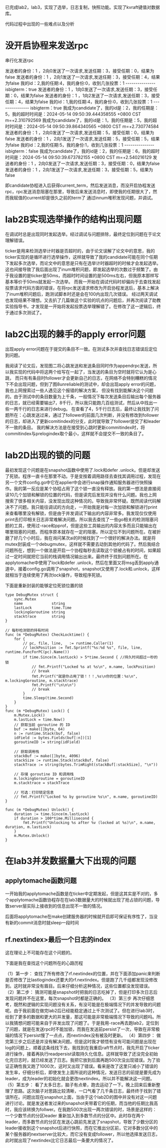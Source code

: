 已完成lab2，lab3，实现了选举，日志复制，快照功能。实现了kvraft键值对数据库。

代码过程中出现的一些难点以及分析 

# 没开启协程来发送rpc

串行化发送rpc

发送者的身份：1 ，2向0发送了一次请求,发送任期：3，接受任期：0，结果为false
发送者的身份：1 ，2向1发送了一次请求,发送任期：3，接受任期：4，结果为false
我的id：2,我的任期:4，我的身份:0，收到几张投票：1 --------------- isbigterm：true
发送者的身份：1 ，1向0发送了一次请求,发送任期：3，接受任期：0，结果为false
发送者的身份：1 ，1向2发送了一次请求,发送任期：3，接受任期：4，结果为false
我的id：1,我的任期:4，我的身份:0，收到几张投票：1 --------------- isbigterm：true
我成为candidate了，我的id是：2，我的任期是：5，我的超时时间是：2024-05-14 09:50:39.444358555 +0800 CST m=+2.310792569
我成为candidate了，我的id是：1，我的任期是：5，我的超时时间是：2024-05-14 09:50:39.864340565 +0800 CST m=+2.730774584
发送者的身份：1 ，2向0发送了一次请求,发送任期：5，接受任期：0，结果为false
发送者的身份：1 ，2向1发送了一次请求,发送任期：5，接受任期：5，结果为false
我的id：2,我的任期:5，我的身份:1，收到几张投票：1 --------------- isbigterm：false
我成为candidate了，我的id是：2，我的任期是：6，我的超时时间是：2024-05-14 09:50:39.673782155 +0800 CST m=+2.540216129
发送者的身份：1 ，2向0发送了一次请求,发送任期：3，接受任期：0，结果为false
发送者的身份：1 ，2向1发送了一次请求,发送任期：3，接受任期：5，结果为false

即candidate协程进入后获得current_term，然后发送消息，而没开启协程发送rpc，rpc发送消息阻塞在那里，导致后来发送消息时，即使我的任期很大了，然而我赋值的current却是很久之前的term了 
通过innum堆积发现问题，并调试。

# lab2B实现选举操作的结构出现问题

在调试时总是出现同时发起选举。经过调试与问题排除，最终定位到问题在于论文理解错误。

ticker是用来检测选举计时器是否超时的，由于论文误解了论文中的意思，我的ticker实现的是循环进行选举操作，这样就导致了我的candidate可能在同个任期下发起多次选举，而论文中的意思是只有在选举计时器超时的时候才会发起选举。这也间接导致了我后面出现了inum堆积问题，即发起选举的次数过于频繁了。由于我设置的是ticker是50ms，而超时时间设置的是500ms左右，但我原本那样写基本等价于50ms就发起一次选举。
而我一开始在调试代码时却偏向于去查找发起投票请求代码方面的错误，在将rpc发送请求修改为开启协程发送后，基本上解决了inum堆积问题后，跑测试脚本时还是会在100内出现几次错误。
经过两天调试也发现结果不理想。又去扒了几篇做这个实验的坑点的问题后，并再次阅读了助教实验指导书，才发现是一开始将发起投票选举理解错了。在修改了这一逻辑后，终于通过多次测试了。

# lab2C出现的棘手的apply error问题

出现apply error问题在于提交的条目不一致。在测试多次并查找日志错误后定位到问题。

我阅读了论文后，发现图二将心跳发送和发送条目同时作为appendrpc发送，所以我实现的代码中将这两个给写在一起了，当发送的条目为空时就将它认为是心跳，
而只有有条目时follower才会更新自己的日志，在网络不会特别糟糕的情况下不会出现问题，但到了图8unreliable的测试中，却会出现apply error的问题，我也上网搜索过一些人遇见这个报错的解决方案，
但没有找到能解决这个问题的。由于测试中的条目数量为上千条，一般情况下每次发送条目后输出每个服务器的日志，就已经需要输出7，8千行，所以我只能跑几百组测试，然后从中找出一些一两千行的日志来进行debug。
在查看了4，5千行日志后，最终让我找到了问题所在：心跳发送过来，通过了follower的前面几次判断，并没有修改到follower的日志，却进入了更新comitindex的分支，此时就导致了follower提交了和leader不一致的条目。
我的解决方法是在接受到心跳时更新commitindex时，将commitindex与prelogindex取个最小，这样就不会提交不一致的条目了。

# lab2D出现的锁的问题

最初发现这个问题是在snapshot函数中使用了.lock和defer .unlock。但是却发送了死锁。程序一直卡在那里不动。于是变按着调用路径去查找其调用过程，发现在另一个文件config.go中它在applier中会进行snap操作通知服务器进行快照操作。我的第一反应是某个协程占用了这个锁一直没有释放。我的第一想法是直接阅读10几个加锁和解锁的位置的代码，但是读完后发现并没有什么问题。我也上网搜索了很多相关内容，没发现出现这种情况的。导致我非常怀疑。既然阅读代码解决不了问题。我只能往调试的方向走，一开始我是对每一次加锁和解锁进行print来查看哪里没有解锁，但是由于并发调试下输出的内容非常多。我发现仅仅使用print去打印相关日志非常难解决问题。所以我去查找了一些go相关的检测阻塞问题的工具，使用过-race和pprof，但是这些工具输出的内容太多而且只能输出在哪里阻塞的问题。而程序原本就存在一定的阻塞。所以定位不到问题所在。在被折磨了好几个小时后，我在询问某次ai的时候找到了一个很好的解决办法。就是将mutex封装成一个debugmutex，这样就不需要去动到其他的代码了。然后我结合问题所在，想到一个做法是开启一个协程每秒去读取这个锁被占有的时间，如果超过一定时间就把它当前的栈调用情况输出出来。最终终于找到问题所在。在applytomache中使用了lock和defer .unlock，然后在里面又将msg丢到apply通道中，接着config.go调用了snapshot，snapshot又使用了.lock和.unlock，这样就相当于连续使用了两次lock操作，导致程序死锁。

下面是重新封装的能够定位死锁位置的锁 

```
type DebugMutex struct {
	sync.Mutex
	name             string
	lastLock         time.Time
	lockingGoroutine string
	stacktrace       string
}

// 每秒检测锁的持有时间
func (m *DebugMutex) CheckLocktime() {
	for {
		// pc, file, line, _ := runtime.Caller(1)
		// lockPosition := fmt.Sprintf("%s:%d %s", file, line, runtime.FuncForPC(pc).Name())
		if time.Since(m.lastLock) > 5*time.Second { //持久时间超过一秒的锁
			// fmt.Printf("Locked %s at %s\n", m.name, lockPosition)
			// break
			fmt.Printf("就是你占用了锁！！！,%s\n你的位置：%s\n", m.lockingGoroutine, m.stacktrace)
			fmt.Printf("\n\n\n")
			// break
		}
		time.Sleep(time.Second)
	}
}
func (m *DebugMutex) Lock() {
	m.Mutex.Lock()
	m.lastLock = time.Now()
	// 获取当前 goroutine 的 ID
	buf := make([]byte, 64)
	n := runtime.Stack(buf, false)
	idField := bytes.Fields(buf[:n])[1]
	goroutineID := string(idField)

	// 获取调用栈
	stackBuf := make([]byte, 4096)
	stackSize := runtime.Stack(stackBuf, false)
	stackTrace := string(bytes.TrimRight(stackBuf[:stackSize], "\n"))

	// 存储 goroutine ID 和调用栈
	m.lockingGoroutine = goroutineID
	m.stacktrace = stackTrace

	// 可选：打印锁定信息
	// fmt.Printf("Locked %s by goroutine %s\n", m.name, goroutineID)
}

func (m *DebugMutex) Unlock() {
	duration := time.Since(m.lastLock)
	if duration > 100*time.Millisecond {
		fmt.Printf("Unlocking %s after %v (locked at %s)\n", m.name, duration, m.lastLock)
	}
	m.Mutex.Unlock()
}
```

# 在lab3并发数据量大下出现的问题

## applytomache函数问题

一开始我的applytomache函数是在ticker中定期发起，但是这其实是不对的，多个applytomache函数协程存在在lab3数据量大的时候就出现了抢占锁的问题，导致server层实际上接收到的信息出现不一致的情况。

后面将applytomache在make创建服务器的时候就开启即可保证有序性了，当没有新的commit消息时就sleep一段时间

## rf.nextindex>最后一个日志的index 

这在理论上不可能存在这个问题的。

下面是我在查找这个问题所在的心路历程

（1）第一步：
查找了所有修改了rf.nextindex的位置，并在下面添加panic来判断是否修改了比lastlogindex还要大的rf.nextindex。但是跑了几千组都发现没修改到。这时就非常没有眉目。后来仔细分析这种情况，这些位置都没发现错误。
（2）第二步：
猜测可能是snapshot时把我的日志吃掉了，但是打印多次日志后发现问题并不在这里，每次snapshot时都是正确的。
（3）第三步
再次仔细思考，既然和逻辑的实现问题没有关系，有没可能是在极端情况下的并发导致的问题呢。由于我前面在做完lab2后已经能稳定通过上千次测试了。但在进行lab3时，给到了更多的数据和更大的并发量，那这可能是非常极端情况下导致的问题吗。所以我猜想问题可能来自于并发出现了问题了。于是我用-race再去跑lab2，定位到了问题，就是在发送rpc时不能加锁，而我在发送前persist了一次，导致在非常极端的情况下persist慢了一点点，而nextindex没有被及时更新。
（4）第四步：
做完第三步之后还是并没有解决问题。但是这时我才顿悟有没有可能问题是出现在log的问题上，顺着这条线找下去，我找到在我重启raft节点时，我先开启了ticker进行操作，接着再执行readpersist读取持久化信息。这样就导致了还没完全初始化完日志时，就已经发送了日志。我把它放到后面再跑500次没出现错误。为了验证正确性我又跑了1000次，这时又出现了错误。看来是改了这里只减小了错误的发生率，仔细分析后，即使发生上面所说的这种情况，发送日志的前提是要先成为leader，成为leader的初始化就会更改nextindex。所以并不能解决这一问题。
（5）第五步：
看了太多日志，脑子有点晕，跑去运动了一下。晚上回来后重新整理了思路。这次脑子对思路比较清晰，一口气看了几千条日志，最终终于找到了错误所在。问题出现在snapshot上面，当由于这个lab2D的图中并没有对这一问题进行讨论。就是发送者发过来的snapshot夹带着它的任期，而当他的任期比我高时，我应该转换为follwer。在我跑500次出现一两次错误的时，场景是这样的：一个少数节点的分区leader 重新加入到多数节点的分区中。此时存在两个leader，而多数节点的分区在发送心跳前先发送了snapshot，导致了少数分区的leader接收到这个snapshot后进行快照，而在它推出分区前，它对多数分区中的某个服务器的nextserver比较大，而它没有变成follower，所以他选择发送日志，此时就出现了nextindex比它日志最后一条要大的情况了。 
